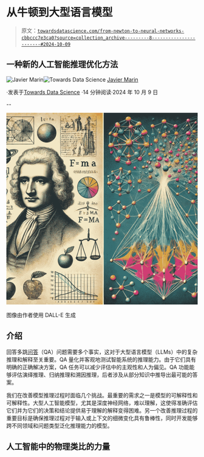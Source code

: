 # 从牛顿到大型语言模型

> 原文：[`towardsdatascience.com/from-newton-to-neural-networks-cbbccc7e3ca0?source=collection_archive---------8-----------------------#2024-10-09`](https://towardsdatascience.com/from-newton-to-neural-networks-cbbccc7e3ca0?source=collection_archive---------8-----------------------#2024-10-09)

## 一种新的人工智能推理优化方法

[](https://javier-marin.medium.com/?source=post_page---byline--cbbccc7e3ca0--------------------------------)![Javier Marin](https://javier-marin.medium.com/?source=post_page---byline--cbbccc7e3ca0--------------------------------)[](https://towardsdatascience.com/?source=post_page---byline--cbbccc7e3ca0--------------------------------)![Towards Data Science](https://towardsdatascience.com/?source=post_page---byline--cbbccc7e3ca0--------------------------------) [Javier Marin](https://javier-marin.medium.com/?source=post_page---byline--cbbccc7e3ca0--------------------------------)

·发表于[Towards Data Science](https://towardsdatascience.com/?source=post_page---byline--cbbccc7e3ca0--------------------------------) ·14 分钟阅读·2024 年 10 月 9 日

--

![](img/b124fecc026674193c59cb1970a89b70.png)

图像由作者使用 DALL-E 生成

## 介绍

回答多跳[问答](https://en.wikipedia.org/wiki/Question_answering)（QA）问题需要多个事实，这对于大型语言模型（LLMs）中的复杂推理和解释至关重要。QA 量化并客观地测试智能系统的推理能力。由于它们具有明确的正确解决方案，QA 任务可以减少评估中的主观性和人为偏见。QA 功能能够评估演绎推理、归纳推理和溯因推理，后者涉及从部分知识中推导出最可能的答案。

我们在改善模型推理过程时面临几个挑战。最重要的需求之一是模型的可解释性和可解释性。大型人工智能模型，尤其是深度神经网络，难以理解，这使得准确评估它们并为它们的决策和结论提供易于理解的解释变得困难。另一个改善推理过程的重要目标是确保推理过程对于输入或上下文的细微变化具有鲁棒性，同时开发能够跨不同领域和问题类型泛化推理能力的模型。

## 人工智能中的物理类比的力量
